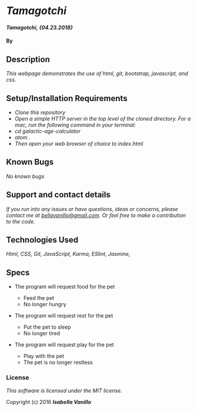 # _Tamagotchi_


#### _Tamagotchi, {04.23.2018}_

#### By

## Description

_This webpage demonstrates the use of html, git, bootstrap, javascript, and css._

## Setup/Installation Requirements

* _Clone this repository_
* _Open a simple HTTP server in the top level of the cloned directory. For a mac, run the following command in your terminal:_
* _cd galactic-age-calculator_
* _atom ._
* _Then open your web browser of choice to index.html_

## Known Bugs

_No known bugs_

## Support and contact details

_If you run into any issues or have questions, ideas or concerns, please contact me at bellavanillo@gmail.com. Or feel free to make a contribution to the code._

## Technologies Used

_Html, CSS, Git, JavaScript, Karma, ESlint, Jasmine,_

## Specs

* The program will request food for the pet
  * Feed the pet
  * No longer hungry

* The program will request rest for the pet
  * Put the pet to sleep
  * No longer tired

* The program will request play for the pet
  * Play with the pet
  * The pet is no longer restless


### License

*This software is licensed under the MIT license.*

Copyright (c) 2016 **_Isabella Vanillo_**
